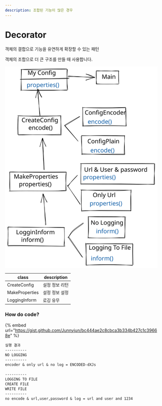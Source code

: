 ```yaml
---
description: 조합된 기능이 많은 경우
---
```


# Decorator

객체의 결합으로 기능을 유연하게 확장할 수 있는 패턴

객체의 조합으로 더 큰 구조를 만들 때 사용합니다.

<img src="../../.gitbook/assets/file.drawing (2) (1).svg" alt="" class="gitbook-drawing">

| class          | description |
| -------------- | ----------- |
| CreateConfig   | 설정 정보 리턴    |
| MakeProperties | 설정 정보 설정    |
| LoggingInform  | 로깅 유무       |

### How do code?

{% embed url="https://gist.github.com/Junnyjun/bc444ae2c8cbca3b334b427c1c39668e" %}

```
실행 결과
----------
NO LOGGING
----------
encoder & only url & no log = ENCODED-dXJs

----------
LOGGING TO FILE
CREATE FILE
WRITE FILE
----------
no encode & url,user,password & log = url and user and 1234
```
